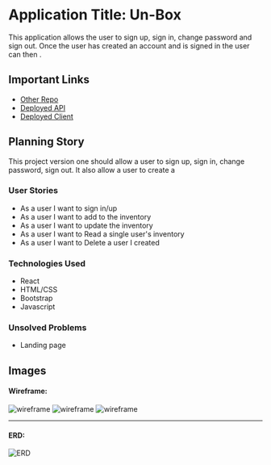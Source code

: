 # Application Title: Un-Box

This application allows the user to sign up, sign in, change password and sign out. Once the user has created an account and is signed in the user can then  .

## Important Links

- [Other Repo](https://github.com/Team-One-GA/un-box-client)
- [Deployed API](https://infinite-fjord-17311.herokuapp.com/)
- [Deployed Client](https://team-one-ga.github.io/un-box-client/#/)

## Planning Story

This project version one should allow a user to sign up, sign in, change password, sign out. It also allow a user to create a

### User Stories

- As a user I want to sign in/up
- As a user I want to add to the inventory
- As a user I want to update the inventory
- As a user I want to Read a single user's inventory
- As a user I want to Delete a user I created

### Technologies Used

- React
- HTML/CSS
- Bootstrap
- Javascript

### Unsolved Problems

- Landing page

## Images

#### Wireframe:
![wireframe](https://i.imgur.com/V0Mrf4t.png)
![wireframe](https://i.imgur.com/hMs9aQT.png)
![wireframe](https://i.imgur.com/OCdz6Sw.png)


---

#### ERD:
![ERD](https://imgur.com/a56xwTz)
